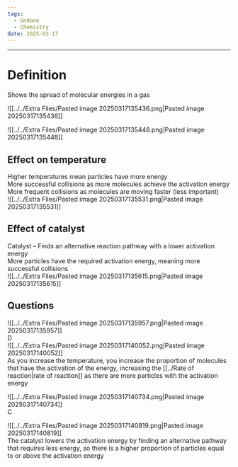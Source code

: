 ```yaml
---
tags:
  - Undone
  - Chemistry
date: 2025-03-17
---
```

---  
# Definition  
Shows the spread of molecular energies in a gas  
  
![[../../Extra Files/Pasted image 20250317135436.png|Pasted image 20250317135436]]  
  
![[../../Extra Files/Pasted image 20250317135448.png|Pasted image 20250317135448]]  
  
  
## Effect on temperature  
Higher temperatures mean particles have more energy  
More successful collisions as more molecules achieve the activation energy​  
More frequent collisions as molecules are moving faster (less important)  
![[../../Extra Files/Pasted image 20250317135531.png|Pasted image 20250317135531]]  
  
## Effect of catalyst  
Catalyst – Finds an alternative reaction pathway with a lower activation energy  
More particles have the required activation energy, meaning more successful collisions  
![[../../Extra Files/Pasted image 20250317135615.png|Pasted image 20250317135615]]  
  
## Questions  
![[../../Extra Files/Pasted image 20250317135957.png|Pasted image 20250317135957]]  
D  
![[../../Extra Files/Pasted image 20250317140052.png|Pasted image 20250317140052]]  
As you increase the temperature, you increase the proportion of molecules that have the activation of the energy, increasing the [[../Rate of reaction|rate of reaction]] as there are more particles with the activation energy  
  
![[../../Extra Files/Pasted image 20250317140734.png|Pasted image 20250317140734]]  
C  
  
![[../../Extra Files/Pasted image 20250317140819.png|Pasted image 20250317140819]]  
The catalyst lowers the activation energy by finding an alternative pathway that requires less energy, so there is a higher proportion of particles equal to or above the activation energy  
